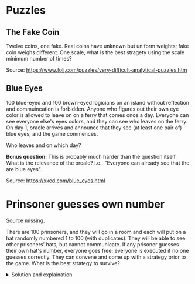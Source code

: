 # Puzzles

## The Fake Coin
Twelve coins, one fake. Real coins have unknown but uniform weights; fake coin weighs different. One scale, what is the best stragety using the scale minimum number of times?

Source: https://www.folj.com/puzzles/very-difficult-analytical-puzzles.htm


## Blue Eyes
100 blue-eyed and 100 brown-eyed logicians on an island without reflection and commuincation is forbidden. Anyone who figures out their own eye color is allowed to leave on on a ferry that comes once a day. Everyone can see everyone else's eyes colors, and they can see who leaves on the ferry.  On day 1, oracle arrives and announce that they see (at least one pair of) blue eyes, and the game commences.

Who leaves and on which day?

**Bonus question:** This is probably much harder than the question itself. What is the relevance of the orcale? i.e., "Everyone can already see that the are blue eyes".

Source: https://xkcd.com/blue_eyes.html


# Prinsoner guesses own number 

Source missing.

There are 100 prinsoners, and they will go in a room and each will put on a hat randomly numbered 1 to 100 (with duplicates). They will be able to see other prisoners' hats, but cannot communicate. If any prisoner guesses their own hat's number, everyone goes free; everyone is executed if no one guesses correctly. They can convene and come up with a strategy prior to the game. What is the best strategy to survive?

<details>
  <summary>Solution and explaination</summary>

  Everyone is assigned a different number `x` to memorize, from 1 to 100. The prisoner will guess `1 + (x - (sum(rest)) mod 100)` when it's their turn, where `sum(rest)` is the sum of all numbers they see. Exactly one prisoner will guess right.

  In more layperson terms, subtract sum of all numbers observed plus `x` from 10,000. The last two digits plus one is their guess.

  That is a concise way to describe a solution. More intutively, each prinsoer will assume a different modulo-100 remainder `r` of the total sum of numbers (including thier own) - 100. Subtract 100 because we want the numbers to be 0 to 99 to work with modular arithmatics (i.e. subtract 1 from each number). Exactly one prisoner will have the correct assumption (since there are 100 different remainders). Given the correct remainder, they can compute their own number via solving the modular arithmatic equation `(sum(rest) + t - 100) mod 100 = r`, where `t` is their acutal number on their hat. Note that `-100` can be omitted because that's 0 mod 100. But that is equivalent to computing the first formula given above where `x = 100 - r`, and hence the concise solution.
</details>
